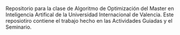 Repositorio para la clase de Algoritmo de Optimización del Master en Inteligencia Artifical de la Universidad Internacional de Valencia.
Este reposiotiro contiene el trabajo hecho en las Actividades Guiadas y el Seminario.
